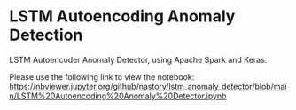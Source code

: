 # LSTM Autoencoding Anomaly Detection

LSTM Autoencoder Anomaly Detector, using Apache Spark and Keras.

Please use the following link to view the notebook:
https://nbviewer.jupyter.org/github/nastory/lstm_anomaly_detector/blob/main/LSTM%20Autoencoding%20Anomaly%20Detector.ipynb
